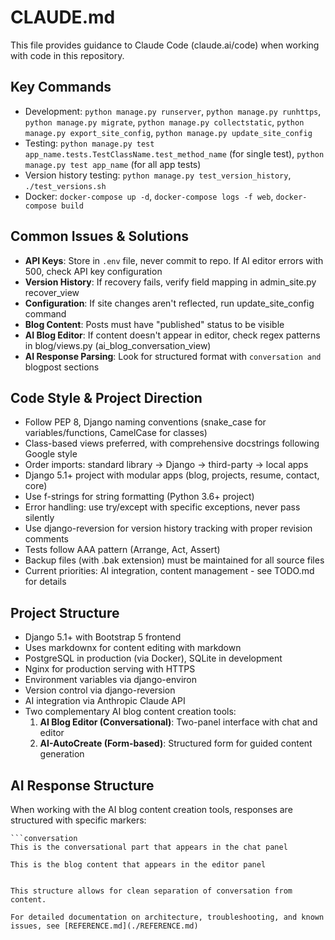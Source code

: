 # CLAUDE.md

This file provides guidance to Claude Code (claude.ai/code) when working with code in this repository.

## Key Commands
- Development: `python manage.py runserver`, `python manage.py runhttps`, `python manage.py migrate`, `python manage.py collectstatic`, `python manage.py export_site_config`, `python manage.py update_site_config`
- Testing: `python manage.py test app_name.tests.TestClassName.test_method_name` (for single test), `python manage.py test app_name` (for all app tests)
- Version history testing: `python manage.py test_version_history`, `./test_versions.sh`
- Docker: `docker-compose up -d`, `docker-compose logs -f web`, `docker-compose build`

## Common Issues & Solutions
- **API Keys**: Store in `.env` file, never commit to repo. If AI editor errors with 500, check API key configuration
- **Version History**: If recovery fails, verify field mapping in admin_site.py recover_view
- **Configuration**: If site changes aren't reflected, run update_site_config command
- **Blog Content**: Posts must have "published" status to be visible
- **AI Blog Editor**: If content doesn't appear in editor, check regex patterns in blog/views.py (ai_blog_conversation_view)
- **AI Response Parsing**: Look for structured format with ```conversation and ```blogpost sections

## Code Style & Project Direction
- Follow PEP 8, Django naming conventions (snake_case for variables/functions, CamelCase for classes)
- Class-based views preferred, with comprehensive docstrings following Google style
- Order imports: standard library → Django → third-party → local apps
- Django 5.1+ project with modular apps (blog, projects, resume, contact, core)
- Use f-strings for string formatting (Python 3.6+ project)
- Error handling: use try/except with specific exceptions, never pass silently
- Use django-reversion for version history tracking with proper revision comments
- Tests follow AAA pattern (Arrange, Act, Assert)
- Backup files (with .bak extension) must be maintained for all source files
- Current priorities: AI integration, content management - see TODO.md for details

## Project Structure
- Django 5.1+ with Bootstrap 5 frontend
- Uses markdownx for content editing with markdown
- PostgreSQL in production (via Docker), SQLite in development
- Nginx for production serving with HTTPS
- Environment variables via django-environ
- Version control via django-reversion 
- AI integration via Anthropic Claude API
- Two complementary AI blog content creation tools:
  1. **AI Blog Editor (Conversational)**: Two-panel interface with chat and editor
  2. **AI-AutoCreate (Form-based)**: Structured form for guided content generation

## AI Response Structure
When working with the AI blog content creation tools, responses are structured with specific markers:

```
```conversation
This is the conversational part that appears in the chat panel
```

```blogpost
This is the blog content that appears in the editor panel
```
```

This structure allows for clean separation of conversation from content.

For detailed documentation on architecture, troubleshooting, and known issues, see [REFERENCE.md](./REFERENCE.md)